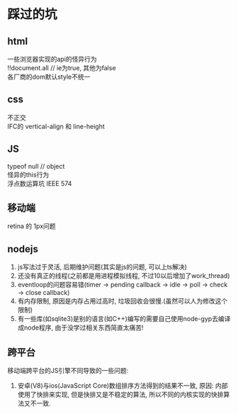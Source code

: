 # 踩过的坑
## html
一些浏览器实现的api的怪异行为  
!!document.all   // ie为true, 其他为false  
各厂商的dom默认style不统一  

## css 
不正交  
IFC的 vertical-align  和 line-height  

## JS 
typeof null		// object  
怪异的this行为  
浮点数运算坑 IEEE 574  

## 移动端
retina 的 1px问题  


## nodejs
1. js写法过于灵活, 后期维护问题(其实是js的问题, 可以上ts解决)  
2. 还没有真正的线程(之前都是用进程模拟线程, 不过10以后增加了work_thread)  
3. eventloop的问题容易错(timer -> pending callback -> idle -> poll -> check -> close callback)
4. 有内存限制, 原因是内存占用过高时, 垃圾回收会很慢.(虽然可以人为修改这个限制) 
5. 有一些库(如sqlite3)是别的语言(如C++)编写的需要自己使用node-gyp去编译成node程序, 由于没学过相关东西简直太痛苦!

## 跨平台
移动端跨平台的JS引擎不同导致的一些问题:   
1. 安卓(V8)与ios(JavaScript Core)数组排序方法得到的结果不一致, 原因: 内部使用了快排来实现, 但是快排又是不稳定的算法, 所以不同的内核实现的快排算法又不一致.